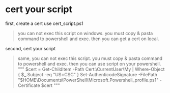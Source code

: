 # cert your script
first, create a cert use cert_script.ps1
> you can not exec this script on windows.
> you must copy & pasta command to powershell and exec.
> then you can get a cert on local.

second, cert your script
> same, you can not exec this script.
> you must copy & pasta command to powershell and exec.
> then you can use script on your powershell.
"""
$cert = Get-ChildItem -Path Cert:\CurrentUser\My | Where-Object { $_.Subject -eq "US=CSC" }  
Set-AuthenticodeSignature -FilePath "$HOME\Documents\PowerShell\Microsoft.Powershell_profile.ps1" -Certificate $cert
"""
